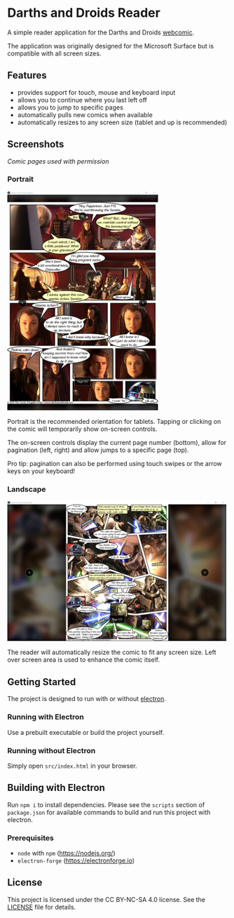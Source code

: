 # Darths and Droids Reader

A simple reader application for the Darths and Droids [webcomic](http://www.darthsanddroids.net/).

The application was originally designed for the Microsoft Surface but is compatible with all screen sizes.

## Features

* provides support for touch, mouse and keyboard input
* allows you to continue where you last left off
* allows you to jump to specific pages
* automatically pulls new comics when available
* automatically resizes to any screen size (tablet and up is recommended)

## Screenshots

*Comic pages used with permission*

### Portrait

<img src="./portrait.jpg" alt="Screenshot - Portrait" height="500" />

Portrait is the recommended orientation for tablets. Tapping or clicking on the comic will temporarily show on-screen controls.

The on-screen controls display the current page number (bottom), allow for pagination (left, right) and allow jumps to a specific page (top).

Pro tip: pagination can also be performed using touch swipes or the arrow keys on your keyboard!

### Landscape

<img src="./landscape.jpg" alt="Screenshot - Landscape" width="500" />

The reader will automatically resize the comic to fit any screen size. Left over screen area is used to enhance the comic itself.

## Getting Started

The project is designed to run with or without [electron](https://electronjs.org/).

### Running with Electron

Use a prebuilt executable or build the project yourself.

### Running without Electron

Simply open `src/index.html` in your browser.

## Building with Electron

Run `npm i` to install dependencies. Please see the `scripts` section of `package.json` for available commands to build and run this project with electron.

### Prerequisites

* `node` with `npm` (https://nodejs.org/)
* `electron-forge` (https://electronforge.io)

## License

This project is licensed under the CC BY-NC-SA 4.0 license. See the [LICENSE](LICENSE) file for details.
